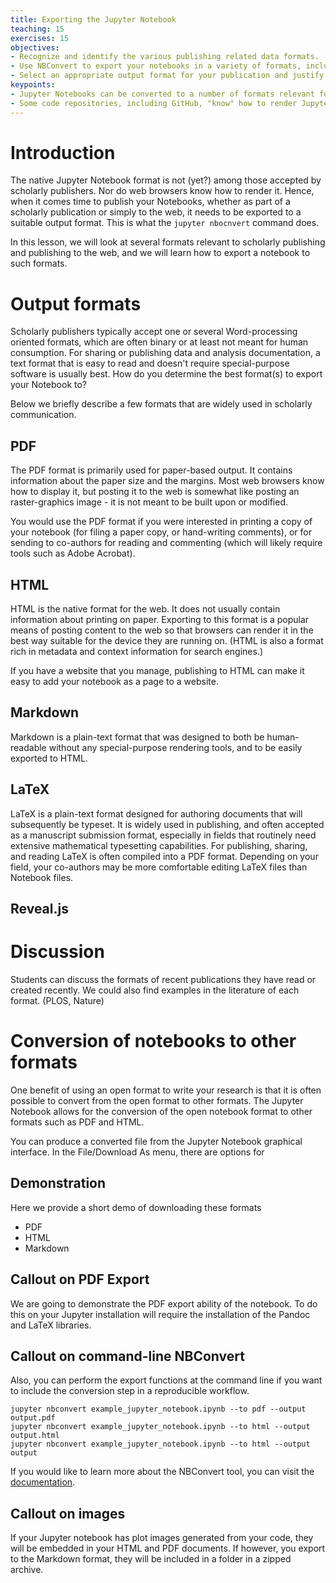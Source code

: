 ```yaml
---
title: Exporting the Jupyter Notebook
teaching: 15
exercises: 15
objectives:
- Recognize and identify the various publishing related data formats.
- Use NBConvert to export your notebooks in a variety of formats, including HTML, PDF, LaTeX, and Markdown.
- Select an appropriate output format for your publication and justify your choice.
keypoints:
- Jupyter Notebooks can be converted to a number of formats relevant for scholarly communication and publishing, including HTML, PDF, and Markdown.
- Some code repositories, including GitHub, "know" how to render Jupyter Notebook format natively, and hence can be used for publishing notebooks for public viewing.
---
```


# Introduction

The native Jupyter Notebook format is not (yet?) among those accepted by scholarly publishers. Nor do web browsers know how to render it. Hence, when it comes time to publish your Notebooks, whether as part of a scholarly publication or simply to the web, it needs to be exported to a suitable output format. This is what the `jupyter nbocnvert` command does.

In this lesson, we will look at several formats relevant to scholarly publishing and publishing to the web, and we will learn how to export a notebook to such formats.

# Output formats

Scholarly publishers typically accept one or several Word-processing oriented formats, which are often binary or at least not meant for human consumption. For sharing or publishing data and analysis documentation, a text format that is easy to read and doesn't require special-purpose software is usually best. How do you determine the best format(s) to export your Notebook to?

Below we briefly describe a few formats that are widely used in scholarly communication.

## PDF

The PDF format is primarily used for paper-based output.  It contains information about the paper size and the margins.  Most web browsers know how to display it, but posting it to the web is somewhat like posting an raster-graphics image - it is not meant to be built upon or modified.

You would use the PDF format if you were interested in printing a copy of your notebook (for filing a paper copy, or hand-writing comments), or for sending to co-authors for reading and commenting (which will likely require tools such as Adobe Acrobat).

## HTML

HTML is the native format for the web.  It does not usually contain information about printing on paper.  Exporting to this format is a popular means of posting content to the web so that browsers can render it in the best way suitable for the device they are running on. (HTML is also a format rich in metadata and context information for search engines.)

If you have a website that you manage, publishing to HTML can make it easy to add your notebook as a page to a website.

## Markdown

Markdown is a plain-text format that was designed to both be human-readable without any special-purpose rendering tools, and to be easily exported to HTML.

## LaTeX

LaTeX is a plain-text format designed for authoring documents that will subsequently be typeset. It is widely used in publishing, and often accepted as a manuscript submission format, especially in fields that routinely need extensive mathematical typesetting capabilities. For publishing, sharing, and reading LaTeX is often compiled into a PDF format.  Depending on your field, your co-authors may be more comfortable editing LaTeX files than Notebook files.


## Reveal.js

# Discussion

Students can discuss the formats of recent publications they have read or created recently.  We could also find examples in the literature of each format.  (PLOS, Nature)

# Conversion of notebooks to other formats

One benefit of using an open format to write your research is that it is often possible to convert from the open format to other formats.
The Jupyter Notebook allows for the conversion of the open notebook format to other formats such as PDF and HTML.

You can produce a converted file from the Jupyter Notebook graphical interface.
In the File/Download As menu, there are options for

## Demonstration

Here we provide a short demo of downloading these formats

- PDF
- HTML
- Markdown

## Callout on PDF Export

We are going to demonstrate the PDF export ability of the notebook.  To do this on your Jupyter installation will require the installation of the Pandoc and LaTeX libraries.

## Callout on command-line NBConvert

Also, you can perform the export functions at the command line if you want to include the conversion step in a reproducible workflow.

```
jupyter nbconvert example_jupyter_notebook.ipynb --to pdf --output output.pdf
jupyter nbconvert example_jupyter_notebook.ipynb --to html --output output.html
jupyter nbconvert example_jupyter_notebook.ipynb --to html --output output
```

If you would like to learn more about the NBConvert tool, you can visit the
[documentation](https://nbconvert.readthedocs.io/en/latest/).

## Callout on images

If your Jupyter notebook has plot images generated from your code, they will be embedded in your HTML and PDF documents.  If however, you export to the Markdown format, they will be included in a folder in a zipped archive.

